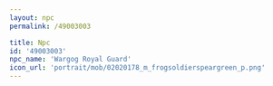```yaml
---
layout: npc
permalink: /49003003

title: Npc
id: '49003003'
npc_name: 'Wargog Royal Guard'
icon_url: 'portrait/mob/02020178_m_frogsoldierspeargreen_p.png'
---
```

